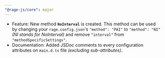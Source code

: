 ```yaml
---
"@rage-js/core": major
---
```


- Feature: New method **`NoInterval`** is created. This method can be used by changing your `rage.config.json`'s `"method": "PAI"` to `"method": "NI"` _(NI stands for NoInterval)_ and remove `"interval"` from `"methodSpecificSettings"`.
- Documentation: Added JSDoc comments to every configuration attributes on `main.d.ts` file _(excluding sub-attributes)_.
